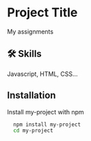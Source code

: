 
# Project Title

My assignments


## 🛠 Skills
Javascript, HTML, CSS...


## Installation

Install my-project with npm

```bash
  npm install my-project
  cd my-project
```
    